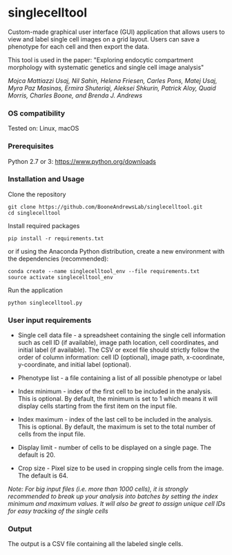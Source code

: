 # singlecelltool
Custom-made graphical user interface (GUI) application that allows users to view and 
label single cell images on a grid layout. Users can save a phenotype for each cell 
and then export the data.

This tool is used in the paper: "Exploring endocytic compartment morphology with 
systematic genetics and single cell image analysis"

_Mojca Mattiazzi Usaj, Nil Sahin, Helena Friesen, Carles Pons, Matej Usaj,
 Myra Paz Masinas, Ermira Shuteriqi, Aleksei Shkurin, Patrick Aloy, Quaid Morris, 
 Charles Boone, and Brenda J. Andrews_
 

### OS compatibility
Tested on: Linux, macOS


### Prerequisites
Python 2.7 or 3: https://www.python.org/downloads

### Installation and Usage
Clone the repository
```
git clone https://github.com/BooneAndrewsLab/singlecelltool.git
cd singlecelltool
```

Install required packages
```
pip install -r requirements.txt
```

or if using the Anaconda Python distribution, create a new environment with the dependencies (recommended):
```
conda create --name singlecelltool_env --file requirements.txt
source activate singlecelltool_env
```

Run the application
```
python singlecelltool.py
```

### User input requirements 
* Single cell data file - a spreadsheet containing the single cell information such as cell ID (if available),
image path location, cell coordinates,  and initial label (if available). The CSV or 
excel file should strictly follow the order of column information: cell ID (optional), image path, 
x-coordinate, y-coordinate, and initial label (optional). 

* Phenotype list -  a file containing a list of all possible phenotype or label

* Index minimum - index of the first cell to be included in the analysis. This is optional. By default, 
the minimum is set to 1 which means it will display cells starting from the first item on the input file. 

* Index maximum - index of the last cell to be included in the analysis. This is optional. By default, 
the maximum is set to the total number of cells from the input file.


* Display limit - number of cells to be displayed on a single page. The default is 20.

* Crop size - Pixel size to be used in cropping single cells from the image.
The default is 64.

_Note: For big input files (i.e. more than 1000 cells), it is strongly recommended to break up your analysis
into batches by setting the index minimum and maximum values. It will also be great to assign unique cell IDs
for easy tracking of the single cells_

### Output
The output is a CSV file containing all the labeled single cells.